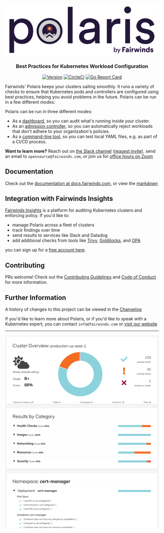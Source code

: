<div align="center">
  <img src="/docs-md/.vuepress/public/img/polaris-logo.png" alt="Polaris Logo" />
  <br>
  <h3>Best Practices for Kubernetes Workload Configuration</h3>

  [![Version][version-image]][version-link] [![CircleCI][circleci-image]][circleci-link] [![Go Report Card][goreport-image]][goreport-link]
</div>

[version-image]: https://img.shields.io/static/v1.svg?label=Version&message=1.2.0&color=239922
[version-link]: https://github.com/FairwindsOps/polaris

[goreport-image]: https://goreportcard.com/badge/github.com/FairwindsOps/polaris
[goreport-link]: https://goreportcard.com/report/github.com/FairwindsOps/polaris

[circleci-image]: https://circleci.com/gh/FairwindsOps/polaris.svg?style=svg
[circleci-link]: https://circleci.com/gh/FairwindsOps/polaris.svg

Fairwinds' Polaris keeps your clusters sailing smoothly. It runs a variety of checks to ensure that
Kubernetes pods and controllers are configured using best practices, helping you avoid
problems in the future. Polaris can be run in a few different modes:

Polaris can be run in three different modes:
* As a [dashboard](https://polaris.docs.fairwinds.com/dashboard), so you can audit what's running inside your cluster.
* As an [admission controller](https://polaris.docs.fairwinds.com/admission-controller), so you can automatically reject workloads that don't adhere to your organization's policies.
* As a [command-line tool](https://polaris.docs.fairwinds.com/infrastructure-as-code), so you can test local YAML files, e.g. as part of a CI/CD process.

**Want to learn more?** Reach out on [the Slack channel](https://fairwindscommunity.slack.com/messages/polaris) ([request invite](https://join.slack.com/t/fairwindscommunity/shared_invite/zt-e3c6vj4l-3lIH6dvKqzWII5fSSFDi1g)), send an email to `opensource@fairwinds.com`, or join us for [office hours on Zoom](https://fairwindscommunity.slack.com/messages/office-hours)


## Documentation
Check out the [documentation at docs.fairwinds.com](https://polaris.docs.fairwinds.com), or view the [markdown](./docs-md)

## Integration with Fairwinds Insights
[Fairwinds Insights](https://www.fairwinds.com/insights?utm_campaign=Hosted%20Polaris%20&utm_source=polaris&utm_term=polaris&utm_content=polaris)
is a platform for auditing Kubernetes clusters and enforcing policy. If you'd like to:
* manage Polaris across a fleet of clusters
* track findings over time
* send results to services like Slack and Datadog
* add additional checks from tools like
[Trivy](https://github.com/aquasecurity/trivy),
[Goldilocks](https://github.com/FairwindsOps/goldilocks/), and
[OPA](https://www.openpolicyagent.org)

you can sign up for a [free account here](https://insights.fairwinds.com?source=polaris).

## Contributing
PRs welcome! Check out the [Contributing Guidelines](docs-md/contributing.md) and [Code of Conduct](docs-md/code-of-conduct.md) for more information.

## Further Information
A history of changes to this project can be viewed in the [Changelog](docs-md/changelog.md)

If you'd like to learn more about Polaris, or if you'd like to speak with
a Kubernetes expert, you can contact `info@fairwinds.com` or [visit our website](https://fairwinds.com)

---

<p align="center">
  <img src="/docs-md/.vuepress/public/img/dashboard-screenshot.png" alt="Polaris Dashboard" width="550"/>
</p>

